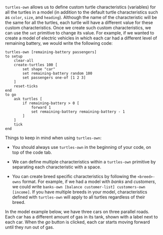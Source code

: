 ﻿`turtles-own` allows us to define custom turtle characteristics (variables) for all the turtles in a model (in addition to the default turtle characteristics such as `color`, `size`, and `heading`). Although the name of the characteristic will be the same for all the turtles, each turtle will have a different value for these custom characteristics. Once we create such custom characteristics, we can use the `set` primitive to change its value. For example, if we wanted to create a model of electric vehicles in which each car had a different level of remaining battery, we would write the following code:



```
turtles-own [remaining-battery passengers]
to setup
	clear-all
	create-turtles 100 [
		set shape "car"
		set remaining-battery random 100
		set passengers one-of [1 2 3]
	]
	reset-ticks
end
to go
	ask turtles [
		if remaining-battery > 0 [
			forward 1
			set remaining-battery remaining-battery - 1
		]
	]
	tick
end
```



Things to keep in mind when using `turtles-own`:

* You should always use `turtles-own` in the beginning of your code, on top of the code tab.

* We can define multiple characteristics within a `turtles-own` primitive by separating each characteristic with a space.

* You can create breed specific characteristics by following the `<breed>-owns` format. For example, if we had a model with *banks* and *customers*, we could write `banks-own [balance customer-list] customers-own [income]`. If you have multiple breeds in your model, characteristics defined with `turtles-own` will apply to all turtles regardless of their breed.

  

In the model example below, we have three cars on three parallel roads. Each car has a different amount of gas in its tank, shown with a label next to each car. When the *go* button is clicked, each car starts moving forward until they run out of gas.